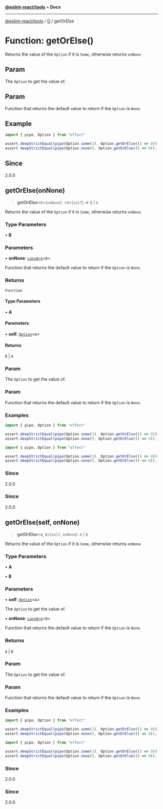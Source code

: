 [**@eslint-react/tools**](../../../README.md) • **Docs**

***

[@eslint-react/tools](../../../README.md) / [O](../README.md) / getOrElse

# Function: getOrElse()

Returns the value of the `Option` if it is `Some`, otherwise returns `onNone`

## Param

The `Option` to get the value of.

## Param

Function that returns the default value to return if the `Option` is `None`.

## Example

```ts
import { pipe, Option } from "effect"

assert.deepStrictEqual(pipe(Option.some(1), Option.getOrElse(() => 0)), 1)
assert.deepStrictEqual(pipe(Option.none(), Option.getOrElse(() => 0)), 0)
```

## Since

2.0.0

## getOrElse(onNone)

> **getOrElse**\<`B`\>(`onNone`): \<`A`\>(`self`) => `B` \| `A`

Returns the value of the `Option` if it is `Some`, otherwise returns `onNone`

### Type Parameters

• **B**

### Parameters

• **onNone**: [`LazyArg`](../../F/interfaces/LazyArg.md)\<`B`\>

Function that returns the default value to return if the `Option` is `None`.

### Returns

`Function`

#### Type Parameters

• **A**

#### Parameters

• **self**: [`Option`](../type-aliases/Option.md)\<`A`\>

#### Returns

`B` \| `A`

### Param

The `Option` to get the value of.

### Param

Function that returns the default value to return if the `Option` is `None`.

### Examples

```ts
import { pipe, Option } from "effect"

assert.deepStrictEqual(pipe(Option.some(1), Option.getOrElse(() => 0)), 1)
assert.deepStrictEqual(pipe(Option.none(), Option.getOrElse(() => 0)), 0)
```

```ts
import { pipe, Option } from "effect"

assert.deepStrictEqual(pipe(Option.some(1), Option.getOrElse(() => 0)), 1)
assert.deepStrictEqual(pipe(Option.none(), Option.getOrElse(() => 0)), 0)
```

### Since

2.0.0

### Since

2.0.0

## getOrElse(self, onNone)

> **getOrElse**\<`A`, `B`\>(`self`, `onNone`): `A` \| `B`

Returns the value of the `Option` if it is `Some`, otherwise returns `onNone`

### Type Parameters

• **A**

• **B**

### Parameters

• **self**: [`Option`](../type-aliases/Option.md)\<`A`\>

The `Option` to get the value of.

• **onNone**: [`LazyArg`](../../F/interfaces/LazyArg.md)\<`B`\>

Function that returns the default value to return if the `Option` is `None`.

### Returns

`A` \| `B`

### Param

The `Option` to get the value of.

### Param

Function that returns the default value to return if the `Option` is `None`.

### Examples

```ts
import { pipe, Option } from "effect"

assert.deepStrictEqual(pipe(Option.some(1), Option.getOrElse(() => 0)), 1)
assert.deepStrictEqual(pipe(Option.none(), Option.getOrElse(() => 0)), 0)
```

```ts
import { pipe, Option } from "effect"

assert.deepStrictEqual(pipe(Option.some(1), Option.getOrElse(() => 0)), 1)
assert.deepStrictEqual(pipe(Option.none(), Option.getOrElse(() => 0)), 0)
```

### Since

2.0.0

### Since

2.0.0
